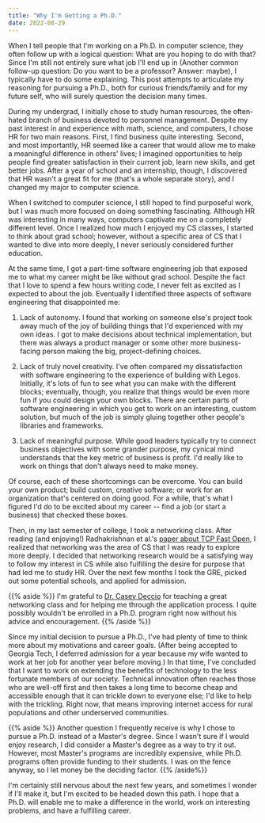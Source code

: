 ```yaml
---
title: "Why I'm Getting a Ph.D."
date: 2022-08-29
---
```


When I tell people that I'm working on a Ph.D. in computer science, they often follow up with a logical question: What are you hoping to do with that? Since I'm still not entirely sure what job I'll end up in (Another common follow-up question: Do you want to be a professor? Answer: maybe), I typically have to do some explaining. This post attempts to articulate my reasoning for pursuing a Ph.D., both for curious friends/family and for my future self, who will surely question the decision many times.

<!--more-->

During my undergrad, I initially chose to study human resources, the often-hated branch of business devoted to personnel management. Despite my past interest in and experience with math, science, and computers, I chose HR for two main reasons. First, I find business quite interesting. Second, and most importantly, HR seemed like a career that would allow me to make a meaningful difference in others' lives; I imagined opportunities to help people find greater satisfaction in their current job, learn new skills, and get better jobs. After a year of school and an internship, though, I discovered that HR wasn't a great fit for me (that's a whole separate story), and I changed my major to computer science.

When I switched to computer science, I still hoped to find purposeful work, but I was much more focused on doing something fascinating. Although HR was interesting in many ways, computers captivate me on a completely different level. Once I realized how much I enjoyed my CS classes, I started to think about grad school; however, without a specific area of CS that I wanted to dive into more deeply, I never seriously considered further education.

At the same time, I got a part-time software engineering job that exposed me to what my career might be like without grad school. Despite the fact that I love to spend a few hours writing code, I never felt as excited as I expected to about the job. Eventually I identified three aspects of software engineering that disappointed me:

1. Lack of autonomy. I found that working on someone else's project took away much of the joy of building things that I'd experienced with my own ideas. I got to make decisions about technical implementation, but there was always a product manager or some other more business-facing person making the big, project-defining choices.

2. Lack of truly novel creativity. I've often compared my dissatisfaction with software engineering to the experience of building with Legos. Initially, it's lots of fun to see what you can make with the different blocks; eventually, though, you realize that things would be even more fun if you could design your own blocks. There are certain parts of software engineering in which you get to work on an interesting, custom solution, but much of the job is simply gluing together other people's libraries and frameworks.

3. Lack of meaningful purpose. While good leaders typically try to connect business objectives with some grander purpose, my cynical mind understands that the key metric of business is profit. I'd really like to work on things that don't always need to make money.

Of course, each of these shortcomings can be overcome. You can build your own product; build custom, creative software; or work for an organization that's centered on doing good. For a while, that's what I figured I'd do to be excited about my career -- find a job (or start a business) that checked these boxes.

Then, in my last semester of college, I took a networking class. After reading (and enjoying!) Radhakrishnan et al.'s [paper about TCP Fast Open](http://conferences.sigcomm.org/co-next/2011/papers/1569470463.pdf), I realized that networking was the area of CS that I was ready to explore more deeply. I decided that networking research would be a satisfying way to follow my interest in CS while also fulfilling the desire for purpose that had led me to study HR. Over the next few months I took the GRE, picked out some potential schools, and applied for admission.

{{% aside %}}
I'm grateful to [Dr. Casey Deccio](https://casey.byu.edu) for teaching a great networking class and for helping me through the application process. I quite possibly wouldn't be enrolled in a Ph.D. program right now without his advice and encouragement.
{{% /aside %}}

Since my initial decision to pursue a Ph.D., I've had plenty of time to think more about my motivations and career goals. (After being accepted to Georgia Tech, I deferred admission for a year because my wife wanted to work at her job for another year before moving.) In that time, I've concluded that I want to work on extending the benefits of technology to the less fortunate members of our society. Technical innovation often reaches those who are well-off first and then takes a long time to become cheap and accessible enough that it can trickle down to everyone else; I'd like to help with the trickling. Right now, that means improving internet access for rural populations and other underserved communities.

{{% aside %}}
Another question I frequently receive is why I chose to pursue a Ph.D. instead of a Master's degree. Since I wasn't sure if I would enjoy research, I did consider a Master's degree as a way to try it out. However, most Master's programs are incredibly expensive, while Ph.D. programs often provide funding to their students. I was on the fence anyway, so I let money be the deciding factor.
{{% /aside%}}

I'm certainly still nervous about the next few years, and sometimes I wonder if I'll make it, but I'm excited to be headed down this path. I hope that a Ph.D. will enable me to make a difference in the world, work on interesting problems, and have a fulfilling career.
